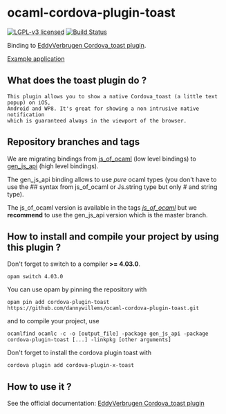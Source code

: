 # ocaml-cordova-plugin-toast

[![LGPL-v3 licensed](https://img.shields.io/badge/license-LGPLv3-blue.svg)](https://raw.githubusercontent.com/dannywillems/ocaml-cordova-plugin-toast/master/LICENSE)
[![Build Status](https://travis-ci.org/dannywillems/ocaml-cordova-plugin-toast.svg?branch=master)](https://travis-ci.org/dannywillems/ocaml-cordova-plugin-toast)

Binding to [EddyVerbrugen Cordova_toast
plugin](https://github.com/EddyVerbruggen/Cordova_toast-PhoneGap-Plugin).

[Example
application](https://github.com/dannywillems/ocaml-cordova-plugin-toast-example)

## What does the toast plugin do ?

```
This plugin allows you to show a native Cordova_toast (a little text popup) on iOS,
Android and WP8. It's great for showing a non intrusive native notification
which is guaranteed always in the viewport of the browser.
```

## Repository branches and tags

We are migrating bindings from
[js_of_ocaml](https://github.com/ocsigen/js_of_ocaml) (low level bindings) to
[gen_js_api](https://github.com/lexifi/gen_js_api) (high level bindings).

The gen_js_api binding allows to use *pure* ocaml types (you don't have to use
the ## syntax from js_of_ocaml or Js.string type but only # and string type).

The js_of_ocaml version is available in the tags
[*js_of_ocaml*](https://github.com/dannywillems/ocaml-cordova-plugin-toast/tree/js_of_ocaml)
but we **recommend** to use the gen_js_api version which is the master branch.

## How to install and compile your project by using this plugin ?

Don't forget to switch to a compiler **>= 4.03.0**.
```Shell
opam switch 4.03.0
```

You can use opam by pinning the repository with
```Shell
opam pin add cordova-plugin-toast https://github.com/dannywillems/ocaml-cordova-plugin-toast.git
```

and to compile your project, use
```Shell
ocamlfind ocamlc -c -o [output_file] -package gen_js_api -package cordova-plugin-toast [...] -linkpkg [other arguments]
```

Don't forget to install the cordova plugin toast with
```Shell
cordova plugin add cordova-plugin-x-toast
```


## How to use it ?

See the official documentation:
[EddyVerbrugen Cordova_toast plugin](https://github.com/EddyVerbruggen/Cordova_toast-PhoneGap-Plugin)
